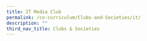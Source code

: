 ```yaml
---
title: IT Media Club
permalink: /co-curriculum/Clubs-and-Societies/it/
description: ""
third_nav_title: Clubs & Societies
---
```

